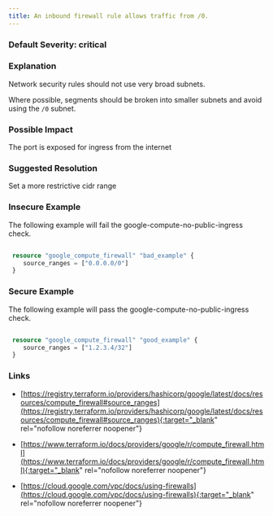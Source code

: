 ```yaml
---
title: An inbound firewall rule allows traffic from /0.
---
```


### Default Severity: <span class="severity critical">critical</span>

### Explanation

Network security rules should not use very broad subnets.

Where possible, segments should be broken into smaller subnets and avoid using the <code>/0</code> subnet.

### Possible Impact
The port is exposed for ingress from the internet

### Suggested Resolution
Set a more restrictive cidr range


### Insecure Example

The following example will fail the google-compute-no-public-ingress check.
```terraform

 resource "google_compute_firewall" "bad_example" {
 	source_ranges = ["0.0.0.0/0"]
 }
```



### Secure Example

The following example will pass the google-compute-no-public-ingress check.
```terraform

 resource "google_compute_firewall" "good_example" {
 	source_ranges = ["1.2.3.4/32"]
 }
```



### Links


- [https://registry.terraform.io/providers/hashicorp/google/latest/docs/resources/compute_firewall#source_ranges](https://registry.terraform.io/providers/hashicorp/google/latest/docs/resources/compute_firewall#source_ranges){:target="_blank" rel="nofollow noreferrer noopener"}

- [https://www.terraform.io/docs/providers/google/r/compute_firewall.html](https://www.terraform.io/docs/providers/google/r/compute_firewall.html){:target="_blank" rel="nofollow noreferrer noopener"}

- [https://cloud.google.com/vpc/docs/using-firewalls](https://cloud.google.com/vpc/docs/using-firewalls){:target="_blank" rel="nofollow noreferrer noopener"}



